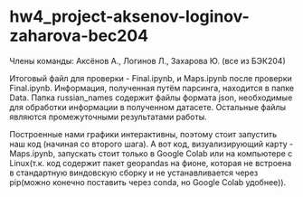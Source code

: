 # hw4_project-aksenov-loginov-zaharova-bec204
Члены команды: Аксёнов А., Логинов Л., Захарова Ю. (все из БЭК204)

Итоговый файл для проверки - Final.ipynb, и Maps.ipynb после проверки Final.ipynb. Информация, полученная путём парсинга, находится в папке Data.
Папка russian_names содержит файлы формата json, необходимые для обработки информации в полученном датасете. Остальные файлы являются промежуточными результатами работы.

Построенные нами графики интерактивны, поэтому стоит запустить наш код (начиная со второго шага). А вот код, визуализирующий карту - Maps.ipynb, запускать стоит только в Google Colab или на компьютере с Linux(т.к. код содержит пакет geopandas на фионе, которая не встроена в стандартную виндовскую сборку и не устанавливается через pip(можно конечно поставить через conda, но Google Colab удобнее)).


